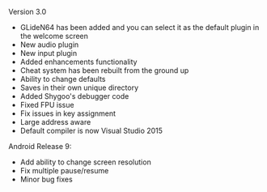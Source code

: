 Version 3.0
- GLideN64 has been added and you can select it as the default plugin in the welcome screen
- New audio plugin
- New input plugin
- Added enhancements functionality
- Cheat system has been rebuilt from the ground up
- Ability to change defaults
- Saves in their own unique directory
- Added Shygoo's debugger code
- Fixed FPU issue
- Fix issues in key assignment
- Large address aware
- Default compiler is now Visual Studio 2015

Android Release 9:
- Add ability to change screen resolution
- Fix multiple pause/resume
- Minor bug fixes
